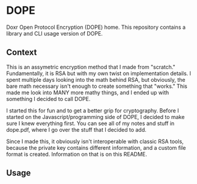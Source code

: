 # DOPE
Doxr Open Protocol Encryption (DOPE) home. This repository contains a library and CLI usage version of DOPE.

## Context

This is an assymetric encryption method that I made from "scratch." Fundamentally, it is RSA but with my own twist on implementation details. I spent multiple days looking into the math behind RSA, but obviously, the bare math necessary isn't enough to create something that "works." This made me look into MANY more mathy things, and I ended up with something I decided to call DOPE.

I started this for fun and to get a better grip for cryptography. Before I started on the Javascript/programming side of DOPE, I decided to make sure I knew everything first. You can see all of my notes and stuff in dope.pdf, where I go over the stuff that I decided to add.

Since I made this, it obviously isn't interoperable with classic RSA tools, because the private key contains different information, and a custom file format is created. Information on that is on this README.

## Usage

